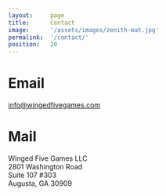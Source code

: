 ```yaml
---
layout:     page
title:      Contact
image:      '/assets/images/zenith-mat.jpg'
permalink:  '/contact/'
position:   20
---
```

Email
======

info@wingedfivegames.com

Mail
====

Winged Five Games LLC<br />
2801 Washington Road<br />
Suite 107 #303<br />
Augusta, GA 30909
